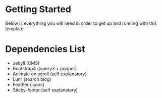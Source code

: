 # Getting Started

Below is everything you will need in order to get up and running with this template.

# Dependencies List

- Jekyll (CMS)
- Bootstrap4 (jquery3 + popper)
- Animate on scroll (self explanatory)
- Lunr (search blog)
- Feather (icons)
- Sticky-footer (self explanatory)
